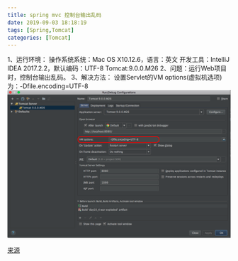 ```yaml
---
title: spring mvc 控制台输出乱码
date: 2019-09-03 18:18:19
tags: [Spring,Tomcat]
categories: [Tomcat]
---
```

1、运行环境：
操作系统系统：Mac OS X10.12.6，语言：英文
开发工具：IntelliJ IDEA 2017.2.2，默认编码：UTF-8
Tomcat:9.0.0.M26
2、问题：运行Web项目时，控制台输出乱码。
3、解决方法：
设置Servlet的VM options(虚拟机选项)为：-Dfile.encoding=UTF-8
![](/images/vmset.png)

[来源](https://www.cnblogs.com/gdwkong/p/7457181.html)